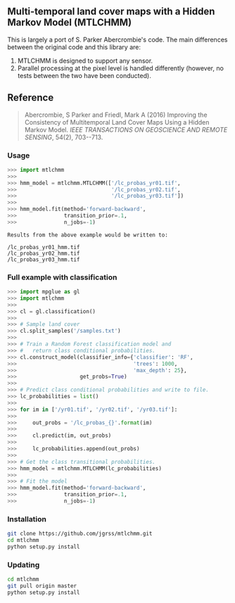Multi-temporal land cover maps with a Hidden Markov Model (MTLCHMM)
---

This is largely a port of S. Parker Abercrombie's code. The main differences between the 
original code and this library are:

1. MTLCHMM is designed to support any sensor.
2. Parallel processing at the pixel level is handled differently (however, no tests 
between the two have been conducted).

## Reference

> Abercrombie, S Parker and Friedl, Mark A (2016) Improving the Consistency of Multitemporal Land 
Cover Maps Using a Hidden Markov Model. _IEEE TRANSACTIONS ON GEOSCIENCE AND REMOTE SENSING_, 54(2), 703--713.

### Usage

```python
>>> import mtlchmm
>>>
>>> hmm_model = mtlchmm.MTLCHMM(['/lc_probas_yr01.tif', 
>>>                              '/lc_probas_yr02.tif',
>>>                              '/lc_probas_yr03.tif'])
>>>
>>> hmm_model.fit(method='forward-backward', 
>>>               transition_prior=.1, 
>>>               n_jobs=-1)
```

```text
Results from the above example would be written to:

/lc_probas_yr01_hmm.tif
/lc_probas_yr02_hmm.tif
/lc_probas_yr03_hmm.tif
```

### Full example with classification

```python
>>> import mpglue as gl
>>> import mtlchmm
>>>
>>> cl = gl.classification()
>>>
>>> # Sample land cover
>>> cl.split_samples('/samples.txt')
>>>
>>> # Train a Random Forest classification model and
>>> #   return class conditional probabilities.
>>> cl.construct_model(classifier_info={'classifier': 'RF',
>>>                                     'trees': 1000,
>>>                                     'max_depth': 25},
>>>                    get_probs=True)
>>>
>>> # Predict class conditional probabilities and write to file.
>>> lc_probabilities = list()
>>>
>>> for im in ['/yr01.tif', '/yr02.tif', '/yr03.tif']:
>>>
>>>     out_probs = '/lc_probas_{}'.format(im)
>>>
>>>     cl.predict(im, out_probs)
>>>
>>>     lc_probabilities.append(out_probs)
>>>
>>> # Get the class transitional probabilities.
>>> hmm_model = mtlchmm.MTLCHMM(lc_probabilities)
>>>
>>> # Fit the model
>>> hmm_model.fit(method='forward-backward', 
>>>               transition_prior=.1, 
>>>               n_jobs=-1)
```

### Installation

```bash
git clone https://github.com/jgrss/mtlchmm.git
cd mtlchmm
python setup.py install
```

### Updating

```bash
cd mtlchmm
git pull origin master
python setup.py install
```